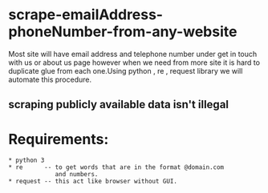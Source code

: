 # scrape-emailAddress-phoneNumber-from-any-website
 Most site will have email address and telephone number under get in touch with us or about us page however when we need from more site it is hard to duplicate glue from each one.Using python , re , request library we will automate this procedure.

## scraping publicly available data isn't illegal

# Requirements:
    * python 3 
    * re      -- to get words that are in the format @domain.com  
                 and numbers.
    * request -- this act like browser without GUI.
